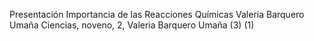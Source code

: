 Presentación Importancia de las Reacciones Químicas Valeria Barquero Umaña
Ciencias, noveno, 2, Valeria Barquero Umaña (3) (1)